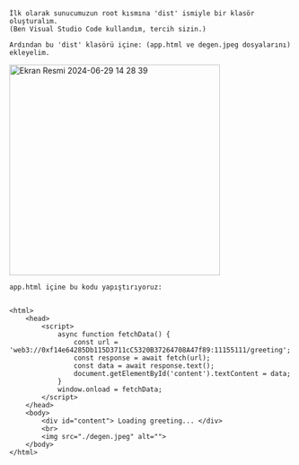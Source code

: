 ```shell


İlk olarak sunucumuzun root kısmına 'dist' ismiyle bir klasör oluşturalım.
(Ben Visual Studio Code kullandım, tercih sizin.)

```

```shell
Ardından bu 'dist' klasörü içine: (app.html ve degen.jpeg dosyalarını) ekleyelim.
```




<img width="375" alt="Ekran Resmi 2024-06-29 14 28 39" src="https://github.com/kaplanbitcoin1/EthStorage-dApp-Tasks/assets/98455323/ceabe228-0b2a-4a24-9e59-7ecdf968d367">




```shell
app.html içine bu kodu yapıştırıyoruz:
```





```shell

<html>
    <head>
        <script>
            async function fetchData() {
                const url = 'web3://0xf14e64285Db115D3711cC5320B37264708A47f89:11155111/greeting';
                const response = await fetch(url);
                const data = await response.text();
                document.getElementById('content').textContent = data;
            }
            window.onload = fetchData;
        </script>
    </head>
    <body>
        <div id="content"> Loading greeting... </div>
        <br>
        <img src="./degen.jpeg" alt="">
    </body>
</html>

```
